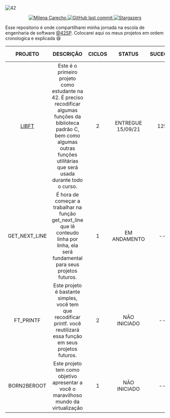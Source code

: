 
![42](https://user-images.githubusercontent.com/37448340/134789193-f88ff2a8-e8b8-4bf8-a438-5c0a7c8cce8e.png)

<p align="center">
   <a href="https://www.linkedin.com/in/milenacarecho/">
      <img alt="Milena Carecho" src="https://img.shields.io/badge/-MilenaCarecho-CD5C5C?style=flat&logo=Linkedin&logoColor=white" />
   </a>

  <a href="https://github.com/milenacarecho/42SP/commits/master">
    <img alt="GitHub last commit" src="https://img.shields.io/github/last-commit/MilenaCarecho/Libft?color=CD5C5C">
  </a>

  <a href="https://github.com/MilenaCarecho/42SP/stargazers">
    <img alt="Stargazers" src="https://img.shields.io/github/stars/MilenaCarecho/42SP?color=CD5C5C&logo=github">
  </a>
</p>


Esse repositorio é onde compartilharei minha jornada na escola de engenharia de software [@42SP](https://www.42sp.org.br/).
Colocarei aqui os meus projetos em ordem cronologica e explicada 😄


|    PROJETO    |                                                                                             DESCRIÇÃO                                                                                            | CICLOS |       STATUS       | SUCECCS | BONUS FEITO |
|:-------------:|:------------------------------------------------------------------------------------------------------------------------------------------------------------------------------------------------:|:------:|:------------------:|:-------:|:-----------:|
|      [LIBFT]()    | Este é o primeiro projeto como estudante na 42.  É preciso recodificar algumas funções da biblioteca padrão C,  bem como algumas outras funções utilitárias que será usada durante todo o curso. |    2   | ENTREGUE  15/09/21 |    125  |      SIM    |
| GET_NEXT_LINE |                             É hora de começar a trabalhar na função get_next_line que lê conteudo linha por linha,  ela será fundamental para seus projetos futuros.                             |    1   |    EM ANDAMENTO    |   --    |      --     |
|   FT_PRINTF   |                                     Este projeto é bastante simples, você tem que recodificar printf.  você reutilizará essa função em seus projetos futuros.                                    |    2   |    NÃO INICIADO    |    --   |      --     |
|  BORN2BEROOT  |                                                       Este projeto tem como objetivo apresentar a você o maravilhoso mundo da virtualização                                                      |    1   |    NÃO INICIADO    |    --   |      --     |




